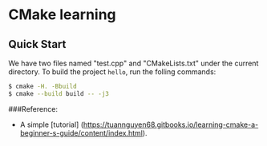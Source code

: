 CMake learning
==============

Quick Start
-----------
We have two files named "test.cpp" and "CMakeLists.txt" under the current
directory. To build the project `hello`, run the folling commands:
```bash
$ cmake -H. -Bbuild
$ cmake --build build -- -j3
```

###Reference:
* A simple [tutorial]
    (https://tuannguyen68.gitbooks.io/learning-cmake-a-beginner-s-guide/content/index.html).

